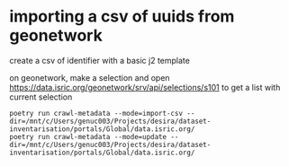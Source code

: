 # importing a csv of uuids from geonetwork

create a csv of identifier with a basic j2 template

on geonetwork, make a selection and open https://data.isric.org/geonetwork/srv/api/selections/s101 to get a list with current selection

```
poetry run crawl-metadata --mode=import-csv --dir=/mnt/c/Users/genuc003/Projects/desira/dataset-inventarisation/portals/Global/data.isric.org/
poetry run crawl-metadata --mode=update --dir=/mnt/c/Users/genuc003/Projects/desira/dataset-inventarisation/portals/Global/data.isric.org/
```

